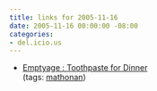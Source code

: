 ```yaml
---
title: links for 2005-11-16
date: 2005-11-16 00:00:00 -08:00
categories:
- del.icio.us
---
```


<ul class="delicious">
	<li>
		<div class="delicious-link"><a href="http://www.honan.net/2005/11/toothpaste-for-dinner.php">Emptyage : Toothpaste for Dinner</a></div>
		<div class="delicious-tags">(tags: <a href="http://del.icio.us/torrez/mathonan">mathonan</a>)</div>
	</li>
</ul>
